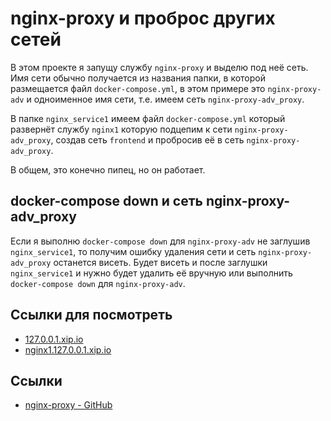 # nginx-proxy и проброс других сетей

В этом проекте я запущу службу `nginx-proxy` и выделю под неё сеть.
Имя сети обычно получается из названия папки, в которой размещается файл `docker-compose.yml`, в этом примере это `nginx-proxy-adv` и одноименное имя сети, т.е. имеем сеть `nginx-proxy-adv_proxy`.

В папке `nginx_service1` имеем файл `docker-compose.yml` который развернёт службу `nginx1` которую подцепим к сети `nginx-proxy-adv_proxy`, создав сеть `frontend` и пробросив её в сеть `nginx-proxy-adv_proxy`.

В общем, это конечно пипец, но он работает.

## docker-compose down и сеть nginx-proxy-adv_proxy

Если я выполню `docker-compose down` для `nginx-proxy-adv` не заглушив `nginx_service1`, то получим ошибку удаления сети и сеть `nginx-proxy-adv_proxy` останется висеть.
Будет висеть и после заглушки `nginx_service1` и нужно будет удалить её вручную или выполнить `docker-compose down` для `nginx-proxy-adv`.

## Ссылки для посмотреть

* [127.0.0.1.xip.io](http://127.0.0.1.xip.io/)
* [nginx1.127.0.0.1.xip.io](http://nginx1.127.0.0.1.xip.io/)

## Ссылки

* [nginx-proxy - GitHub](https://github.com/nginx-proxy/nginx-proxy)
